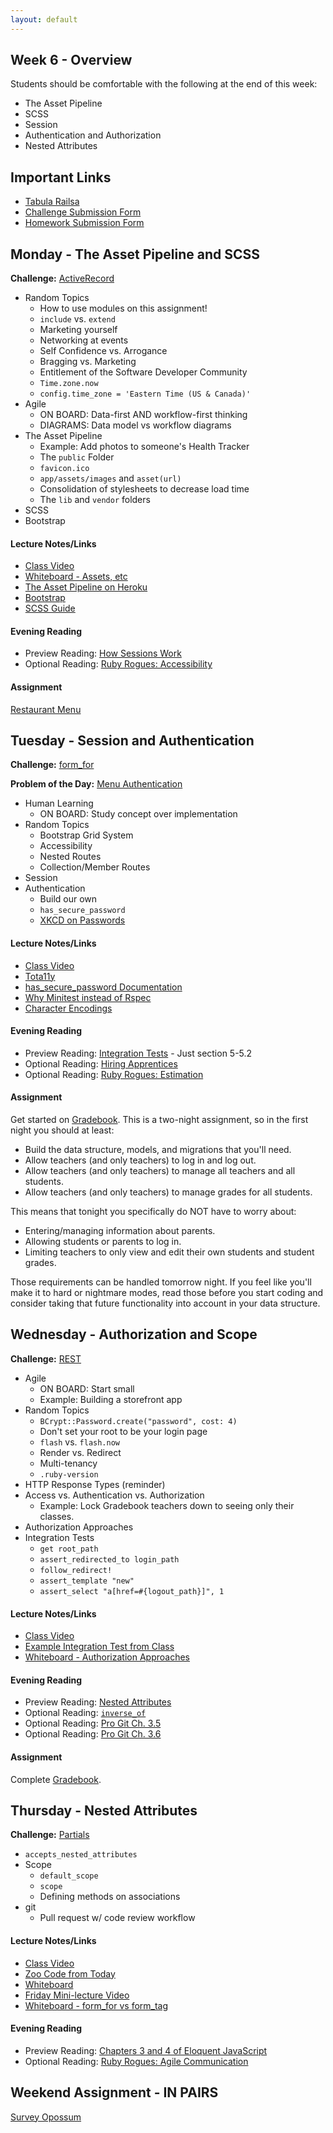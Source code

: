 ```yaml
---
layout: default
---
```


## Week 6 - Overview

Students should be comfortable with the following at the end of this week:

* The Asset Pipeline
* SCSS
* Session
* Authentication and Authorization
* Nested Attributes


## Important Links

* [Tabula Railsa](https://github.com/tiyd-rails-2015-08/tabula_railsa)
* [Challenge Submission Form](http://goo.gl/forms/JhvP6hX7VN)
* [Homework Submission Form](http://goo.gl/forms/2Gki2xhdO6)


## Monday - The Asset Pipeline and SCSS

**Challenge:** [ActiveRecord](https://github.com/masonfmatthews/rails_assignments/blob/master/challenges/rails_active_record.md)

* Random Topics
  * How to use modules on this assignment!
  * `include` vs. `extend`
  * Marketing yourself
  * Networking at events
  * Self Confidence vs. Arrogance
  * Bragging vs. Marketing
  * Entitlement of the Software Developer Community
  * `Time.zone.now`
  * `config.time_zone = 'Eastern Time (US & Canada)'`
* Agile
  * ON BOARD: Data-first AND workflow-first thinking
  * DIAGRAMS: Data model vs workflow diagrams
* The Asset Pipeline
  * Example: Add photos to someone's Health Tracker
  * The `public` Folder
  * `favicon.ico`
  * `app/assets/images` and `asset(url)`
  * Consolidation of stylesheets to decrease load time
  * The `lib` and `vendor` folders
* SCSS
* Bootstrap

#### Lecture Notes/Links

* [Class Video](https://youtu.be/eLjKU24uPeQ)
* [Whiteboard - Assets, etc](http://tiyd-rails.s3.amazonaws.com/pictures/uploaded_files/000/000/043/original/app_lib_vendor.jpg?1444071405)
* [The Asset Pipeline on Heroku](https://devcenter.heroku.com/articles/rails-4-asset-pipeline)
* [Bootstrap](http://getbootstrap.com/)
* [SCSS Guide](http://sass-lang.com/)

#### Evening Reading

* Preview Reading: [How Sessions Work](http://www.justinweiss.com/articles/how-rails-sessions-work/)
* Optional Reading: [Ruby Rogues: Accessibility](https://devchat.tv/ruby-rogues/119-rr-accessibility-with-brian-hogan)

#### Assignment

[Restaurant Menu](https://github.com/tiyd-rails-2015-08/restaurant_menu)


## Tuesday - Session and Authentication

**Challenge:** [form_for](https://github.com/masonfmatthews/rails_assignments/blob/master/challenges/rails_form_for.md)

**Problem of the Day:** [Menu Authentication](https://github.com/masonfmatthews/rails_assignments/blob/master/exercises/menu_authentication)

* Human Learning
  * ON BOARD: Study concept over implementation
* Random Topics
  * Bootstrap Grid System
  * Accessibility
  * Nested Routes
  * Collection/Member Routes
* Session
* Authentication
  * Build our own
  * `has_secure_password`
  * [XKCD on Passwords](https://xkcd.com/936/)

#### Lecture Notes/Links

* [Class Video](https://youtu.be/7Mseg100Hsc)
* [Tota11y](http://khan.github.io/tota11y/)
* [has_secure_password Documentation](http://api.rubyonrails.org/classes/ActiveModel/SecurePassword/ClassMethods.html)
* [Why Minitest instead of Rspec](http://brandonhilkert.com/blog/7-reasons-why-im-sticking-with-minitest-and-fixtures-in-rails/)
* [Character Encodings](http://www.joelonsoftware.com/articles/Unicode.html)

#### Evening Reading

* Preview Reading: [Integration Tests](http://guides.rubyonrails.org/testing.html#integration-testing) - Just section 5-5.2
* Optional Reading: [Hiring Apprentices](https://push.cx/2015/hiring-apprentices)
* Optional Reading: [Ruby Rogues: Estimation](http://devchat.tv/ruby-rogues/035-rr-estimation)

#### Assignment

Get started on [Gradebook](https://github.com/tiyd-rails-2015-08/gradebook).  This is a two-night assignment, so in the first night you should at least:

* Build the data structure, models, and migrations that you'll need.
* Allow teachers (and only teachers) to log in and log out.
* Allow teachers (and only teachers) to manage all teachers and all students.
* Allow teachers (and only teachers) to manage grades for all students.

This means that tonight you specifically do NOT have to worry about:

* Entering/managing information about parents.
* Allowing students or parents to log in.
* Limiting teachers to only view and edit their own students and student grades.

Those requirements can be handled tomorrow night.  If you feel like you'll make it to hard or nightmare modes, read those before you start coding and consider taking that future functionality into account in your data structure.


## Wednesday - Authorization and Scope

**Challenge:** [REST](https://github.com/masonfmatthews/rails_assignments/blob/master/challenges/rails_rest.md)

* Agile
  * ON BOARD: Start small
  * Example: Building a storefront app
* Random Topics
  * `BCrypt::Password.create("password", cost: 4)`
  * Don't set your root to be your login page
  * `flash` vs. `flash.now`
  * Render vs. Redirect
  * Multi-tenancy
  * `.ruby-version`
* HTTP Response Types (reminder)
* Access vs. Authentication vs. Authorization
  * Example: Lock Gradebook teachers down to seeing only their classes.
* Authorization Approaches
* Integration Tests
  * `get root_path`
  * `assert_redirected_to login_path`
  * `follow_redirect!`
  * `assert_template "new"`
  * `assert_select "a[href=#{logout_path}]", 1`

#### Lecture Notes/Links

* [Class Video](https://youtu.be/nTgKPzwamLA)
* [Example Integration Test from Class](w6-3/login_logout_test.rb)
* [Whiteboard - Authorization Approaches](http://tiyd-rails.s3.amazonaws.com/pictures/uploaded_files/000/000/046/original/page_control.jpg?1444247820)

#### Evening Reading

* Preview Reading: [Nested Attributes](http://api.rubyonrails.org/classes/ActiveRecord/NestedAttributes/ClassMethods.html)
* Optional Reading: [`inverse_of`](http://viget.com/extend/exploring-the-inverse-of-option-on-rails-model-associations)
* Optional Reading: [Pro Git Ch. 3.5](http://git-scm.com/book/en/v2/Git-Branching-Remote-Branches)
* Optional Reading: [Pro Git Ch. 3.6](http://git-scm.com/book/en/v2/Git-Branching-Rebasing)

#### Assignment

Complete [Gradebook](https://github.com/tiyd-rails-2015-08/gradebook).


## Thursday - Nested Attributes

**Challenge:** [Partials](https://github.com/masonfmatthews/rails_assignments/blob/master/challenges/rails_partials.md)

<!-- **Problem of the Day:** [Mass Grade Assignment](https://github.com/masonfmatthews/rails_assignments/blob/master/exercises/mass_grade_assignment) -->

* `accepts_nested_attributes`
* Scope
  * `default_scope`
  * `scope`
  * Defining methods on associations
* git
  * Pull request w/ code review workflow

#### Lecture Notes/Links

* [Class Video](https://youtu.be/YYMdrzw4-jI)
* [Zoo Code from Today](https://github.com/tiyd-rails-2015-08/zoo_example)
* [Whiteboard](http://tiyd-rails.s3.amazonaws.com/pictures/uploaded_files/000/000/047/original/nested_attributes.jpg?1444331523)
* [Friday Mini-lecture Video](https://youtu.be/9nEBg9zvvOw)
* [Whiteboard - form_for vs form_tag](http://tiyd-rails.s3.amazonaws.com/pictures/uploaded_files/000/000/048/original/form_tags.jpg?1444412714)

#### Evening Reading

* Preview Reading: [Chapters 3 and 4 of Eloquent JavaScript](http://eloquentjavascript.net/)
* Optional Reading: [Ruby Rogues: Agile Communication](http://devchat.tv/ruby-rogues/049-rr-agile-communication-with-angela-harms)

## Weekend Assignment - IN PAIRS

[Survey Opossum](https://github.com/tiyd-rails-2015-08/survey_opossum)

<!--
Thursday afternoon to Friday morning:

  1. Create an ERD for the data structure needed to accomplish this.
  2. Create a new Rails app with all models and migrations needed for this project.
  3. Scaffold the Survey class.  That's where most of your work will be done.
  4. Make sure that your scaffolded test suite runs.
  5. Deploy to Heroku.  Make sure that you can migrate and load a page (any page) in your browser without errors.
-->
